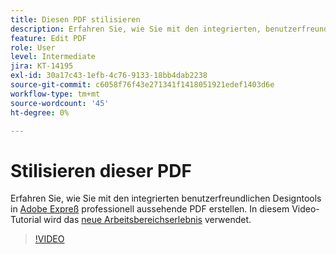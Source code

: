 ```yaml
---
title: Diesen PDF stilisieren
description: Erfahren Sie, wie Sie mit den integrierten, benutzerfreundlichen Designtools in Adobe Expreß professionell aussehende PDF erstellen.
feature: Edit PDF
role: User
level: Intermediate
jira: KT-14195
exl-id: 30a17c43-1efb-4c76-9133-18bb4dab2238
source-git-commit: c6058f76f43e271341f1418051921edef1403d6e
workflow-type: tm+mt
source-wordcount: '45'
ht-degree: 0%

---
```


# Stilisieren dieser PDF

Erfahren Sie, wie Sie mit den integrierten benutzerfreundlichen Designtools in [Adobe Expreß](https://express.adobe.com) professionell aussehende PDF erstellen. In diesem Video-Tutorial wird das [neue Arbeitsbereichserlebnis](new-workspace.md) verwendet.

>[!VIDEO](https://video.tv.adobe.com/v/3425137?quality=12&learn=on&hidetitle=true)
